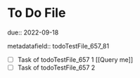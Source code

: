 # To Do File

due:: 2022-09-18

metadatafield:: todoTestFile_657\_81

- [ ] Task of todoTestFile_657 1 [[Query me]]
- [ ] Task of todoTestFile_657 2
